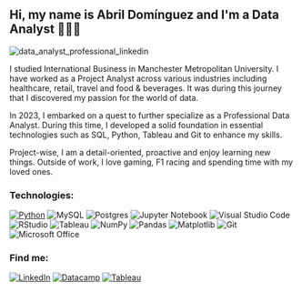 ## **Hi, my name is Abril Domínguez and I'm a Data Analyst** 👋🕵️‍♂️

![data_analyst_professional_linkedin](https://github.com/AbrilDm14/AbrilDm14/assets/130613750/fecc20ad-f8b6-4d58-be2f-847e576ad9a9)


I studied International Business in Manchester Metropolitan University. I have worked as a Project Analyst across various industries including healthcare, retail, travel and food & beverages. It was during this journey that I discovered my passion for the world of data.

In 2023, I embarked on a quest to further specialize as a Professional Data Analyst. During this time, I developed a solid foundation in essential technologies such as SQL, Python, Tableau and Git to enhance my skills.

Project-wise, I am a detail-oriented, proactive and enjoy learning new things.  Outside of work, I love gaming, F1 racing and spending time with my loved ones. 
  

### Technologies:

[![Python](https://img.shields.io/badge/Python-yellow?style=for-the-badge&logo=python&logoColor=white&labelColor=yellow)]()
![MySQL](https://img.shields.io/badge/mysql-green?style=for-the-badge&logo=mysql&logoColor=white&labelColor=green)
![Postgres](https://img.shields.io/badge/postgres-%23316192.svg?style=for-the-badge&logo=postgresql&logoColor=white&labelColor=%23316192.svg)
![Jupyter Notebook](https://img.shields.io/badge/jupyter-pink.svg?style=for-the-badge&logo=jupyter&logoColor=black&labelColor=pink)
![Visual Studio Code](https://img.shields.io/badge/Visual%20Studio%20Code-0078d7.svg?style=for-the-badge&logo=visual-studio-code&logoColor=white&labelColor=0078d7.svg)
![RStudio](https://img.shields.io/badge/RStudio-4285F4?style=for-the-badge&logo=rstudio&logoColor=white&labelColor=4285F4)
![Tableau](https://img.shields.io/badge/Tableau-aqua?style=for-the-badge&labelColor=aqua)
![NumPy](https://img.shields.io/badge/numpy-%23013243.svg?style=for-the-badge&logo=numpy&logoColor=white&labelColor=%23013243.svg)
![Pandas](https://img.shields.io/badge/pandas-%23150458.svg?style=for-the-badge&logo=pandas&logoColor=white&labelColor=%23150458.svg)
![Matplotlib](https://img.shields.io/badge/Matplotlib-purple?style=for-the-badge&logo=Matplotlib&logoColor=white&labelColor=101010)
![Git](https://img.shields.io/badge/git-%23F05033.svg?style=for-the-badge&logo=git&logoColor=white&labelColor=%23F05033.svg)
![Microsoft Office](https://img.shields.io/badge/Microsoft_Office-D83B01?style=for-the-badge&logo=microsoft-office&logoColor=white&labelColor=D83B01)


### Find me:
[![LinkedIn](https://img.shields.io/badge/linkedin-%230077B5.svg?style=for-the-badge&logo=linkedin&logoColor=white)](https://www.linkedin.com/in/karen-abril-dom%C3%ADnguez-montes/)
[![Datacamp](https://img.shields.io/badge/Datacamp-05192D?style=for-the-badge&logo=datacamp&logoColor=03E860)](https://www.datacamp.com/portfolio/aryll1493)
[![Tableau](https://img.shields.io/badge/Tableau-orange?style=for-the-badge&labelColor=orange)](https://public.tableau.com/app/profile/abril.dom.nguez)




<!---
AbrilDm14/AbrilDm14 is a ✨ special ✨ repository because its `README.md` (this file) appears on your GitHub profile.
You can click the Preview link to take a look at your changes.
--->
